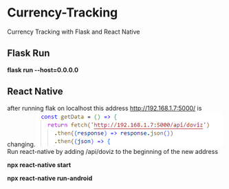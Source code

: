 # Currency-Tracking
Currency Tracking with Flask and React Native

## Flask Run 
**flask run --host=0.0.0.0** 

## React Native 


after running flak on localhost
this address http://192.168.1.7:5000/ is changing.
![This is an image](https://github.com/ucarrr/Currency-Tracking/blob/main/images/getlink.png)
Run react-native by adding /api/doviz to the beginning of the new address

**npx react-native start**

**npx react-native run-android**